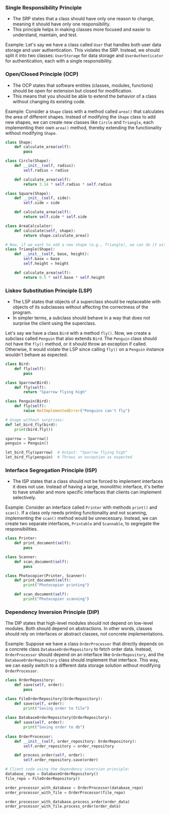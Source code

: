### Single Responsibility Principle

- The SRP states that a class should have only one reason to change, meaning it should have only one responsibility. 
- This principle helps in making classes more focused and easier to understand, maintain, and test.

Example: Let's say we have a class called `User` that handles both user data storage and user authentication. This violates the SRP. Instead, we should split it into two classes: `UserStorage` for data storage and `UserAuthenticator` for authentication, each with a single responsibility.

### Open/Closed Principle (OCP)

- The OCP states that software entities (classes, modules, functions) should be open for extension but closed for modification. 
- This means that you should be able to extend the behavior of a class without changing its existing code.

Example: Consider a `Shape` class with a method called `area()` that calculates the area of different shapes. Instead of modifying the `Shape` class to add new shapes, we can create new classes like `Circle` and `Triangle`, each implementing their own `area()` method, thereby extending the functionality without modifying `Shape`.

```python
class Shape:
    def calculate_area(self):
        pass

class Circle(Shape):
    def __init__(self, radius):
        self.radius = radius

    def calculate_area(self):
        return 3.14 * self.radius * self.radius

class Square(Shape):
    def __init__(self, side):
        self.side = side

    def calculate_area(self):
        return self.side * self.side

class AreaCalculator:
    def calculate(self, shape):
        return shape.calculate_area()

# Now, if we want to add a new shape (e.g., Triangle), we can do it without modifying existing code:
class Triangle(Shape):
    def __init__(self, base, height):
        self.base = base
        self.height = height

    def calculate_area(self):
        return 0.5 * self.base * self.height

```

### Liskov Substitution Principle (LSP)

- The LSP states that objects of a superclass should be replaceable with objects of its subclasses without affecting the correctness of the program. 
- In simpler terms, a subclass should behave in a way that does not surprise the client using the superclass.

Let's say we have a class `Bird` with a method `fly()`. Now, we create a subclass called `Penguin` that also extends `Bird`. The `Penguin` class should not have the `fly()` method, or it should throw an exception if called. Otherwise, it would violate the LSP since calling `fly()` on a `Penguin` instance wouldn't behave as expected.

```python
class Bird:
    def fly(self):
        pass

class Sparrow(Bird):
    def fly(self):
        return "Sparrow flying high"

class Penguin(Bird):
    def fly(self):
        raise NotImplementedError("Penguins can't fly")

# Usage without surprises:
def let_bird_fly(bird):
    print(bird.fly())

sparrow = Sparrow()
penguin = Penguin()

let_bird_fly(sparrow)  # Output: "Sparrow flying high"
let_bird_fly(penguin)  # Throws an exception as expected

```

### Interface Segregation Principle (ISP)

- The ISP states that a class should not be forced to implement interfaces it does not use. Instead of having a large, monolithic interface, it's better to have smaller and more specific interfaces that clients can implement selectively.

Example: Consider an interface called `Printer` with methods `print()` and `scan()`. If a class only needs printing functionality and not scanning, implementing the `scan()` method would be unnecessary. Instead, we can create two separate interfaces, `Printable` and `Scannable`, to segregate the responsibilities.

```python
class Printer:
    def print_document(self):
        pass

class Scanner:
    def scan_document(self):
        pass

class Photocopier(Printer, Scanner):
    def print_document(self):
        print("Photocopier printing")

    def scan_document(self):
        print("Photocopier scanning")

```

### Dependency Inversion Principle (DIP)

The DIP states that high-level modules should not depend on low-level modules. Both should depend on abstractions. In other words, classes should rely on interfaces or abstract classes, not concrete implementations.

Example: Suppose we have a class `OrderProcessor` that directly depends on a concrete class `DatabaseOrderRepository` to fetch order data. Instead, `OrderProcessor` should depend on an interface like `OrderRepository`, and the `DatabaseOrderRepository` class should implement that interface. This way, we can easily switch to a different data storage solution without modifying `OrderProcessor`.

```python
class OrderRepository:
    def save(self, order):
        pass

class FileOrderRepository(OrderRepository):
    def save(self, order):
        print("Saving order to file")
        
class DatabaseOrderRepository(OrderRepository):
    def save(self, order):
        print("Saving order to db")
        
class OrderProcessor:
    def __init__(self, order_repository: OrderRepository):
        self.order_repository = order_repository

    def process_order(self, order):
        self.order_repository.save(order)

# Client code using the dependency inversion principle:
database_repo = DatabaseOrderRepository()
file_repo = FileOrderRepository()

order_processor_with_database = OrderProcessor(database_repo)
order_processor_with_file = OrderProcessor(file_repo)

order_processor_with_database.process_order(order_data)
order_processor_with_file.process_order(order_data)

```

